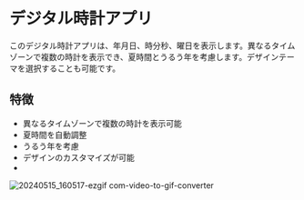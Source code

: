 # デジタル時計アプリ

このデジタル時計アプリは、年月日、時分秒、曜日を表示します。異なるタイムゾーンで複数の時計を表示でき、夏時間とうるう年を考慮します。デザインテーマを選択することも可能です。

## 特徴

- 異なるタイムゾーンで複数の時計を表示可能
- 夏時間を自動調整
- うるう年を考慮
- デザインのカスタマイズが可能
- 
![20240515_160517-ezgif com-video-to-gif-converter](https://github.com/Fuhii/alpha/assets/147135399/8897662c-c45b-4421-98bb-8d05aec0811b)

  


